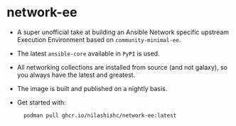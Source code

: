 # network-ee

* A super unofficial take at building an Ansible Network specific upstream Execution Environment based on `community-minimal-ee`.
* The latest `ansible-core` available in `PyPI` is used.
* All networking collections are installed from source (and not galaxy), so you always have the latest and greatest.
* The image is built and published on a nightly basis.
* Get started with:

        podman pull ghcr.io/nilashishc/network-ee:latest
